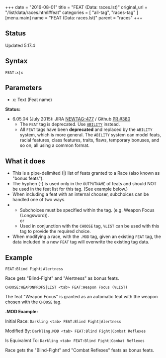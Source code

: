 +++
date = "2016-08-01"
title = "FEAT (Data: races.lst)"
original_url = "/list/data/races.html#feat"
categories = [ "all-tag", "races-tag" ]
[menu.main]
    name = "FEAT (Data: races.lst)"
    parent = "races"
+++

## Status

Updated 5.17.4

## Syntax

`FEAT:x|x`

## Parameters

-   x: Text (Feat name)



<span id="feat"></span>

**Status:**

-   6.05.04 (July 2015): JIRA
    [NEWTAG-477](http://jira.pcgen.org/browse/NEWTAG-477) / Github [PR
    \#380](https://github.com/PCGen/pcgen/pull/380)
    -   The `FEAT` tag is deprecated. Use
        [`ABILITY`](/list/global/other/ability.html) instead.
    -   All `FEAT` tags have been **deprecated** and replaced by the
        `ABILITY` system, which is more general. The `ABILITY` system
        can model feats, racial features, class features, traits, flaws,
        temporary bonuses, and so on, all using a common format.

What it does
------------

-   This is a pipe-delimited (|) list of feats granted to a Race (also
    known as "bonus feats").
-   The hyphen (-) is used only in the `OUTPUTNAME` of feats and should
    NOT be used in the feat list for this tag. (See example below.)
-   When including a feat with an internal chooser, subchoices can be
    handled one of two ways.
-   -   Subchoices must be specified within the tag. (e.g. Weapon Focus
        (Longsword)).\
         or
    -   Used in conjunction with the `CHOOSE` tag, `%LIST` can be used
        with this tag to provide the required choice.
-   When modifying a race, with the `.MOD` tag, given an existing `FEAT`
    tag, the data included in a new `FEAT` tag will overwrite the
    existing tag data.

Example
-------

`FEAT:Blind Fight|Alertness`

Race gets "Blind-Fight" and "Alertness" as bonus feats.

`CHOOSE:WEAPONPROFS|LIST <tab> FEAT:Weapon Focus (%LIST)`

The feat "Weapon Focus" is granted as an automatic feat with the weapon
chosen with the `CHOOSE` tag.

**.MOD Example:**

Initial Race: `Darkling <tab> FEAT:Blind Fight|Alertness`

Modified By: `Darkling.MOD <tab> FEAT:Blind Fight|Combat Reflexes`

Is Equivalent To: `Darkling <tab> FEAT:Blind Fight|Combat Reflexes`

Race gets the "Blind-Fight" and "Combat Reflexes" feats as bonus feats.

